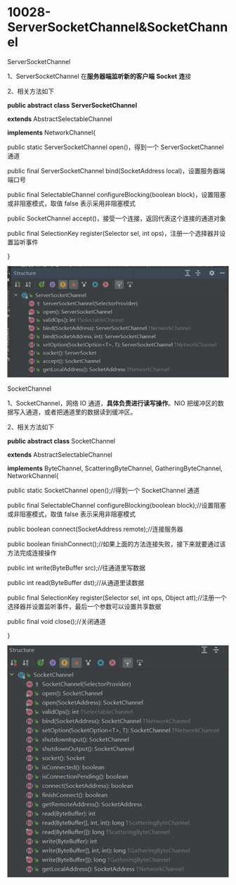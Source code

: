 # 10028-ServerSocketChannel&SocketChannel

ServerSocketChannel

1、ServerSocketChannel 在**服务器端监听新的客户端** **Socket** **连**接

2、相关方法如下

**public abstract class** **ServerSocketChannel**

  **extends** AbstractSelectableChannel

  **implements** NetworkChannel{

public static ServerSocketChannel open()，得到一个 ServerSocketChannel 通道

public final ServerSocketChannel bind(SocketAddress local)，设置服务器端端口号

public final SelectableChannel configureBlocking(boolean block)，设置阻塞或非阻塞模式，取值 false 表示采用非阻塞模式

public SocketChannel accept()，接受一个连接，返回代表这个连接的通道对象

public final SelectionKey register(Selector sel, int ops)，注册一个选择器并设置监听事件

}

![10028-1](images/10028-1.jpg)

SocketChannel

1、SocketChannel，网络 IO 通道，**具体负责进行读写操作**。NIO 把缓冲区的数据写入通道，或者把通道里的数据读到缓冲区。

2、相关方法如下

**public abstract class** SocketChannel

  **extends** AbstractSelectableChannel

  **implements** ByteChannel, ScatteringByteChannel, GatheringByteChannel, NetworkChannel{

public static SocketChannel open();//得到一个 SocketChannel 通道

public final SelectableChannel configureBlocking(boolean block);//设置阻塞或非阻塞模式，取值 false 表示采用非阻塞模式

public boolean connect(SocketAddress remote);//连接服务器

public boolean finishConnect();//如果上面的方法连接失败，接下来就要通过该方法完成连接操作

public int write(ByteBuffer src);//往通道里写数据

public int read(ByteBuffer dst);//从通道里读数据

public final SelectionKey register(Selector sel, int ops, Object att);//注册一个选择器并设置监听事件，最后一个参数可以设置共享数据

public final void close();//关闭通道

}

![10028-2](images/10028-2.jpg)
